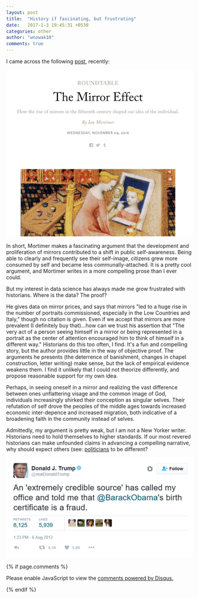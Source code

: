 ```yaml
---
layout: post
title:  "History if fascinating, but frustrating"
date:   2017-1-3 19:45:31 +0530
categories: other
author: "wnowak10"
comments: true
---
```


I came across the following [post](http://www.laphamsquarterly.org/roundtable/mirror-effect), recently:

<a>
	<img src="/images/mirror_effect.jpg" alt="Mirrors" style="width: 620; height: 400"/>
</a>

In short, Mortimer makes a fascinating argument that the development and proliferation of mirrors contributed to a shift in public self-awareness. Being able to clearly and frequently see their self-image, citizens grew more consumed by self and became less communally-attached. It is a pretty cool argument, and Mortimer writes in a more compelling prose than I ever could.

But my interest in data science has always made me grow frustrated with historians. Where is the data? The proof?

He gives data on mirror prices, and says that mirrors "led to a huge rise in the number of portraits commissioned, especially in the Low Countries and Italy," though no citation is given. Even if we accept that mirrors are more prevalent (I definitely buy that)...how can we trust his assertion that "The very act of a person seeing himself in a mirror or being represented in a portrait as the center of attention encouraged him to think of himself in a different way." Historians do this too often, I find. It's a fun and compelling story, but the author provides little in the way of objective proof. The arguments he presents (the deterrence of banishment, changes in chapel construction, letter writing) make sense, but the lack of empirical evidence weakens them. I find it unlikely that I could not theorize differently, and propose reasonable support for my own idea. 

Perhaps, in seeing oneself in a mirror and realizing the vast difference between ones unflattering visage and the common image of God, individuals increasingly shirked their conception as singular selves. Their refutation of self drove the peoples of the middle ages towards increased economic inter-depence and increased migration, both indicative of a broadening faith in the community instead of selves.

Admittedly, my argument is pretty weak, but I am not a New Yorker writer. Historians need to hold themselves to higher standards. If our most revered historians can make unfounded claims in advancing a compelling narrative, why should expect others (see: [politicians](https://en.wikipedia.org/wiki/Barack_Obama_citizenship_conspiracy_theories#Donald_Trump) to be different?

<a>
	<img src="/images/birther.jpg" alt="Trump" style="width: 420; height: 300"/>
</a>




{% if page.comments %}

<div id="disqus_thread"></div>
<script>

/**
*  RECOMMENDED CONFIGURATION VARIABLES: EDIT AND UNCOMMENT THE SECTION BELOW TO INSERT DYNAMIC VALUES FROM YOUR PLATFORM OR CMS.
*  LEARN WHY DEFINING THESE VARIABLES IS IMPORTANT: https://disqus.com/admin/universalcode/#configuration-variables*/
/*
var disqus_config = function () {
this.page.url = PAGE_URL;  // Replace PAGE_URL with your page's canonical URL variable
this.page.identifier = PAGE_IDENTIFIER; // Replace PAGE_IDENTIFIER with your page's unique identifier variable
};
*/
(function() { // DON'T EDIT BELOW THIS LINE
var d = document, s = d.createElement('script');
s.src = '//wnowak10-github-io.disqus.com/embed.js';
s.setAttribute('data-timestamp', +new Date());
(d.head || d.body).appendChild(s);
})();
</script>
<noscript>Please enable JavaScript to view the <a href="https://disqus.com/?ref_noscript">comments powered by Disqus.</a></noscript>

{% endif %}